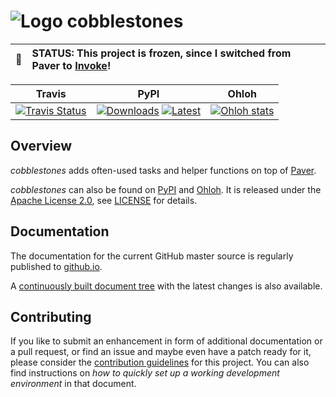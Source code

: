 # ![Logo](https://raw.github.com/jhermann/cobblestones/master/doc/_static/cobblestones-logo-48.png) cobblestones

:mega: | STATUS: This project is frozen, since I switched from Paver to [Invoke](https://github.com/jhermann/rituals)!
----:|:----

| **Travis** | **PyPI** | **Ohloh** |
|:-------------:|:-------------:|:-------------:|
| [![Travis Status](https://travis-ci.org/jhermann/cobblestones.png?branch=master)](https://travis-ci.org/jhermann/cobblestones) | [![Downloads](https://pypip.in/d/cobblestones/badge.png)](https://pypi.python.org/pypi/cobblestones) [![Latest](https://pypip.in/v/cobblestones/badge.png)](https://crate.io/package/cobblestones) | [![Ohloh stats](https://www.ohloh.net/p/cobblestones/widgets/project_thin_badge.gif)](https://www.ohloh.net/p/cobblestones) |


## Overview
*cobblestones* adds often-used tasks and helper functions on top of
[Paver](https://pypi.python.org/pypi/Paver).

*cobblestones* can also be found on [PyPI](https://pypi.python.org/pypi/cobblestones)
and [Ohloh](https://www.ohloh.net/p/cobblestones).
It is released under the
[Apache License 2.0](https://www.apache.org/licenses/LICENSE-2.0.html),
see [LICENSE](https://raw.github.com/jhermann/cobblestones/master/LICENSE) for details.


## Documentation

The documentation for the current GitHub master source is regularly published to
[github.io](http://jhermann.github.io/cobblestones/).

A [continuously built document tree](https://huschteguzzel.de/hudson/job/cobblestones/doclinks/1/)
with the latest changes is also available.


## Contributing

If you like to submit an enhancement in form of additional documentation or a pull request,
or find an issue and maybe even have a patch ready for it, please consider the
[contribution guidelines](https://github.com/jhermann/cobblestones/blob/master/CONTRIBUTING.md)
for this project. You can also find instructions on
*how to quickly set up a working development environment* in that document.
